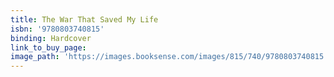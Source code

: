 ```yaml
---
title: The War That Saved My Life
isbn: '9780803740815'
binding: Hardcover
link_to_buy_page:
image_path: 'https://images.booksense.com/images/815/740/9780803740815.jpg'
---
```



